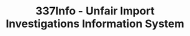 ---
bigquery: https://console.cloud.google.com/bigquery?p=patents-public-data&d=usitc_investigations&page=dataset&project=sheets-management-319211
citation: US International Trade Commission 337Info Unfair Import Investigations Information
  System
contributors: US International Trade Comission
cost: None
description: US International Trade Commission 337Info Unfair Import Investigations
  Information System contains data on investigations done under Section 337. Section
  337 declares the infringement of certain statutory intellectual property rights
  and other forms of unfair competition in import trade to be unlawful practices.
  Most Section 337 investigations involve allegations of patent or registered trademark
  infringement.
documentation: FAQ and tutorial available on the site
last_edit: Mon, 04 Apr 2022 19:10:40 GMT
location: https://pubapps2.usitc.gov/337external/
maintained_by: US International Trade Comission
schema_fields: '[''lastUpdated'', ''gcAttorney'', ''teoProceedingInvolved'', ''copyrightNumbers'',
  ''cafcAppeals'', ''finalIdOnViolationIssue'', ''issueDateOtherNonFinal'', ''aljAssigned'',
  ''actualEndDateEvidHear'', ''teoIdIssueDate'', ''endDateMarkmanHearing'', ''ouiiAttorney'',
  ''currentActiveALJ'', ''scheduledEndDateEvidHear'', ''dateCreated'', ''dateOfPublicationFrNotice'',
  ''patentNumber'', ''scheduledStartDateEvidHear'', ''actualStartDateEvidHear'', ''complainant'',
  ''investigationType'', ''teoReliefGranted'', ''finalDetViolation'', ''trademarkNumbers'',
  ''dateComplaintFiled'', ''publication_number'', ''respondent'', ''markmanHearing'',
  ''patentNumbers'', ''investigationTermDate'', ''htsNumbers'', ''teoIdDueDate'',
  ''reportingRequirements'', ''id'', ''title'', ''internalRemand'', ''invUnfairAct'',
  ''targetDate'', ''finalIdOnViolationDue'', ''startDateMarkmanHearing'', ''finalDetNoViolation'',
  ''investigationNo'', ''currentStatus'', ''docketNo'', ''ouiiParticipation'']'
shortname: unfair_import_investigations
tags:
- import
- legal
- trade
timeframe: 2008-2021 (prior to 2008 downloadable as a JSON file)
title: 337Info - Unfair Import Investigations Information System
uuid: 2721f5ec-e599-4890-9265-9706719fc71e
---